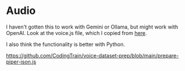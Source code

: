 # Audio

I haven't gotten this to work with Gemini or Ollama, but might work with OpenAI. Look at the voice.js file, which I copied from [here](https://github.com/developersdigest/Create-Your-Own-Voice-Assistant-with-Node.js-Langchain-Eleven-Labs-in-9-Minutes/blob/main/index.js).

I also think the functionality is better with Python.

https://github.com/CodingTrain/voice-dataset-prep/blob/main/prepare-piper-json.js